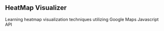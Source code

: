 ## HeatMap Visualizer
Learning heatmap visualization techniques utilizing Google Maps Javascript API